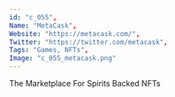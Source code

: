 ```yaml
--- 
id: "c_055", 
Name: "MetaCask", 
Website: "https://metacask.com/", 
Twitter: "https://twitter.com/metacask", 
Tags: "Games, NFTs", 
Image: "c_055_metacask.png" 
--- 
```

<!--lang:en--> 
The Marketplace For Spirits Backed NFTs
<!--lang:es--] 
The Marketplace For Spirits Backed NFTs
<!--lang:de--] 
The Marketplace For Spirits Backed NFTs
<!--lang:fr--] 
The Marketplace For Spirits Backed NFTs
<!--lang:pl--] 
The Marketplace For Spirits Backed NFTs
<!--lang:pt--] 
The Marketplace For Spirits Backed NFTs
[!--lang:*--> 
